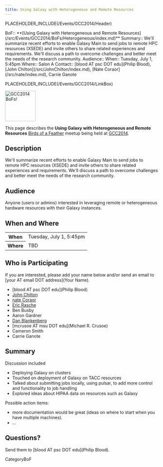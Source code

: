 ```yaml
---
title: Using Galaxy with Heterogeneous and Remote Resources
---
```

PLACEHOLDER_INCLUDE(/Events/GCC2014/Header)



<div class='dictbox'>
 BoF:: **[Using Galaxy with Heterogeneous and Remote Resources](/src/Events/GCC2014/BoFs/Heterogeneous/index.md)**
 Summary:: We'll summarize recent efforts to enable Galaxy Main to send jobs to remote HPC resources (XSEDE) and invite others to share related experiences and requirements.  We'll discuss a path to overcome challenges and better meet the needs of the research community. 
 Audience:: 
 When:: Tuesday, July 1, 5:45pm 
 Where:: Salon A
 Contact:: [blood AT psc DOT edu](Philip Blood), [John Chilton](/src/JohnChilton/index.md), [Nate Coraor](/src/nate/index.md), Carrie Ganote
</div>

PLACEHOLDER_INCLUDE(/Events/GCC2014/LinkBox)

<div class='left'><a href='/Events/GCC2014/BoFs'><img src='/Images/Logos/GCC2014_BoF_LogoSquare.png' alt='GCC2014 BoFs!' width="100" /></a></div>

This page describes the **Using Galaxy with Heterogeneous and Remote Resources** [Birds of a Feather](/src/Events/GCC2014/BoFs/index.md) meetup being held at [GCC2014](/src/Events/GCC2014/index.md).

## Description

We'll summarize recent efforts to enable Galaxy Main to send jobs to remote HPC resources (XSEDE) and invite others to share related experiences and requirements.  We'll discuss a path to overcome challenges and better meet the needs of the research community. 

## Audience

Anyone (users or admins) interested in leveraging remote or heterogeneous hardware resources with their Galaxy instances.

## When and Where

<table>
  <tr>
    <th> When </th>
    <td> Tuesday, July 1, 5:45pm </td>
  </tr>
  <tr>
    <th> Where </th>
    <td> TBD </td>
  </tr>
</table>


## Who is Participating

If you are interested, please add your name below and/or send an email to [your AT email DOT address](Your Name).

* [blood AT psc DOT edu](Philip Blood)
* [John Chilton](/src/JohnChilton/index.md)
* [nate Coraor](/src/nate/index.md)
* [ Eric Rasche](/src/EricRasche/index.md)
* Ben Busby
* Aaron Gardner
* [Dan Blankenberg](/src/Dan/index.md)
* [mcrusoe AT msu DOT edu](Michael R. Crusoe)
* Cameron Smith
* Carrie Ganote

## Summary

Discussion included 
* Deploying Galaxy on clusters
* Touched on deployment of Galaxy on TACC resources
* Talked about submitting jobs locally, using pulsar, to add more control and functionality to job handling
* Explored ideas about HIPAA data on resources such as Galaxy

Possible action items:

* more documentation would be great (ideas on where to start when you have multiple machines). 
* ...

## Questions?

Send them to [blood AT psc DOT edu](Philip Blood).

CategoryBoF
